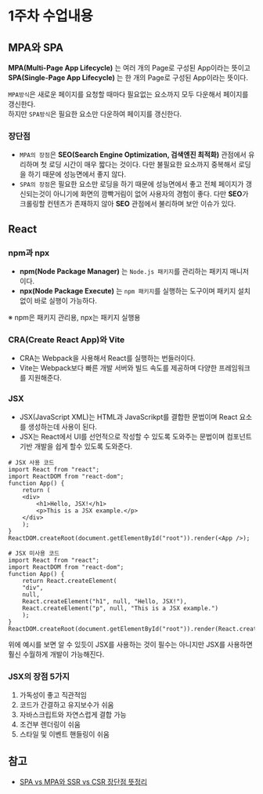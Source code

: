 # 1주차 수업내용

## MPA와 SPA
**MPA(Multi-Page App Lifecycle)** 는 여러 개의 Page로 구성된 App이라는 뜻이고 **SPA(Single-Page App Lifecycle)** 는 한 개의 Page로 구성된 App이라는 뜻이다.

``MPA방식``은 새로운 페이지를 요청할 때마다 필요없는 요소까지 모두 다운해서 페이지를 갱신한다.<br>
하지만 ``SPA방식``은 필요한 요소만 다운하여 페이지를 갱신한다.

### 장단점
- ``MPA의 장점``은 **SEO(Search Engine Optimization, 검색엔진 최적화)** 관점에서 유리하며 첫 로딩 시간이 매우 짧다는 것이다.
다만 불필요한 요소까지 중복해서 로딩을 하기 때문에 성능면에서 좋지 않다.
- ``SPA의 장점``은 필요한 요소만 로딩을 하기 때문에 성능면에서 좋고 전체 페이지가 갱신되는것이 아니기에 화면의 깜빡거림이 없어 사용자의 경험이 좋다.
다만 **SEO**가 크롤링할 컨텐츠가 존재하지 않아 **SEO** 관점에서 불리하며 보안 이슈가 있다.

## React
### npm과 npx
- **npm(Node Package Manager)** 는 ``Node.js 패키지``를 관리하는 패키지 매니저이다.
- **npx(Node Package Execute)** 는 ``npm 패키지``를 실행하는 도구이며 패키지 설치 없이 바로 실행이 가능하다.

※ npm은 패키지 관리용, npx는 패키지 실행용

### CRA(Create React App)와 Vite
- CRA는 Webpack을 사용해서 React를 실행하는 번들러이다.
- Vite는 Webpack보다 빠른 개발 서버와 빌드 속도를 제공하며 다양한 프레임워크를 지원해준다.

### JSX
- JSX(JavaScript XML)는 HTML과 JavaScrikpt를 결합한 문법이며 React 요소를 생성하는데 사용이 된다.
- JSX는 React에서 UI를 선언적으로 작성할 수 있도록 도와주는 문법이며 컴포넌트 기반 개발을 쉽게 할수 있도록 도와준다.

```
# JSX 사용 코드
import React from "react";
import ReactDOM from "react-dom";
function App() {
    return (
    <div>
        <h1>Hello, JSX!</h1>
        <p>This is a JSX example.</p>
    </div>
    );
}
ReactDOM.createRoot(document.getElementById("root")).render(<App />);
```

```
# JSX 미사용 코드
import React from "react";
import ReactDOM from "react-dom";
function App() {
    return React.createElement(
    "div",
    null,
    React.createElement("h1", null, "Hello, JSX!"),
    React.createElement("p", null, "This is a JSX example.")
    );
}
ReactDOM.createRoot(document.getElementById("root")).render(React.createElement(App));
```

위에 예시를 보면 알 수 있듯이 JSX를 사용하는 것이 필수는 아니지만 JSX를 사용하면 훨신 수월하게 개발이 가능해진다.

### JSX의 장점 5가지

1. 가독성이 좋고 직관적임
2. 코드가 간결하고 유지보수가 쉬움
3. 자바스크립트와 자연스럽게 결합 가능
4. 조건부 렌더링이 쉬움
5. 스타일 및 이벤트 핸들링이 쉬움

## 참고
- [SPA vs MPA와 SSR vs CSR 장단점 뜻정리](https://hanamon.kr/spa-mpa-ssr-csr-%EC%9E%A5%EB%8B%A8%EC%A0%90-%EB%9C%BB%EC%A0%95%EB%A6%AC/)
